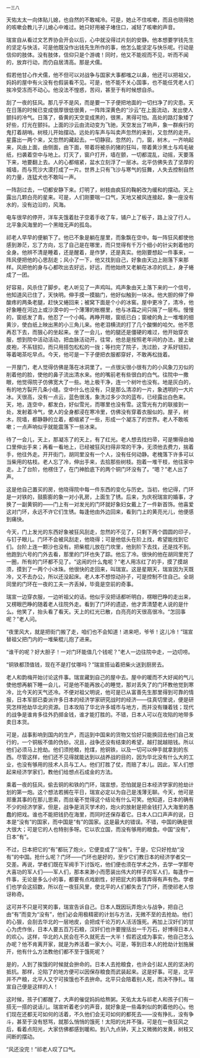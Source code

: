     一三八 

   天佑太太一向体贴儿媳，也自然的不敢喊冷。可是，她止不住咳嗽，而且也晓得她的咳嗽会教儿子儿媳心中难过。她只好用被子堵住口，减轻了咳嗽的声音。

   瑞宣自从看过文艺界协会开会以后，心中就没得过片刻的安静。他本想要学钱先生的坚定与快活，可是他既没作出钱先生所作的事，他怎么能坚定与快乐呢。行动是信仰的肢体。没有肢体，信仰只是个游魂！同时，他又不能视而不见，听而不闻的，放弃行动，而仍自居清高。那是犬儒。

   假若他甘心作犬儒，他不但可以对战争与国家大事都嗤之以鼻，他还可以把祖父，妈妈的屋中有火没有也假装看不见。可是，他不能不关心国事，也不能任凭老人们挨冷受冻而不动心。他没法不惶惑，苦闷，甚至于有时候想自杀。

   刮了一夜的狂风。那几乎不是风，而是要一下子便把地面的一切扫净了的灾患。天在日落的时候已变成很厚很低很黄，一阵阵深黄色的“沙云”在上面流动，发出使人颤抖的冷气。日落了，昏黄的天空变成黑的，很黑，黑得可怕。高处的路灯象矮了好些，灯光在颤抖。上面的沙云由流动变为飞驰，天空发出了响声，象一群疾行的鬼打着胡哨。树枝儿开始摆动。远处的车声与叫卖声忽然的来到，又忽然的走开。星露出一两个来，又忽然的藏起去。一切静寂。忽然的，门，窗，树木，一齐响起来，风由上面，由侧面，由下面，带着将被杀的猪的狂叫，带着黄沙黑土与鸡毛破纸，扫袭着空中与地上。灯灭了，窗户打开，墙在颤，一切都混乱，动摇，天要落下来，地要翻上去。人的心都缩紧，盆水立刻浮了一层冰。北平仿佛失去了坚厚的城墙，而与荒沙大漠打成了一片。世界上只有飞沙与寒气的狂舞，人失去控制自然的力量，连猛犬也不敢叫一声。

   一阵刮过去，一切都安静下来。灯明了，树枝由疯狂的鞠躬改为缓和的摆动。天上露出几颗白亮的星来。可是，人们刚要喘一口气，天地又被风连接起，象一座没有水的，没有边沿的，风海。

   电车很早的停开，洋车夫饿着肚子空着手收了车，铺户上了板子，路上没了行人。北平象风海里的一个黑暗无声的孤岛。

   祁老人早早的便躺下了。他已不象是躺在屋里，而象飘在空中。每一阵狂风都使他感到渺茫，忘了方向，忘了自己是在哪里，而只觉得有千万个细小的针尖刺着他的全身。他辨不清是睡着，还是醒着，是作梦，还是真实。他刚要想起一件事来，一阵风便把他的心思刮走；风小了一下，他又找到自己，好象由天边上刚落下来那样。风把他的身与心都吹出去好远，好远，而他始终又老躺在冰凉的炕上，身子蜷成了一团。

   好容易，风杀住了脚步。老人听见了一声鸡叫。鸡声象由天上落下来的一个信号，他知道风已住了，天快明。伸手摸一摸脑门，他好似触到一块冰。他大胆的伸了伸酸疼的两条老腿，赶快又蜷回来；被窝下面是个小的冰窖。屋中更冷了，清冷，他好象睡在河边上或沙漠中的一个薄薄的帐棚里，他与冰霜之间只隔了一层布。慢慢的，窗纸发了青。他忍了一个小盹。再睁开眼，窗纸已白；窗棱的角上一堆堆的细黄沙，使白纸上映出黑的小三角儿来。他老泪横流的打了几个酸懒的哈欠。他不愿再忍下去，而狠心的坐起来。坐了一会儿，他的腿还是僵硬的难过，他开始穿衣服，想到院中活动活动，把血脉活动开。往常，他总是按照老年间的办法，披上破皮袍，不系钮扣，而只用搭包松松的一拢；等扫完了院子，洗过脸，才系好钮扣，等着喝茶吃早点。今天，他可是一下子便把衣服都穿好，不敢再松拢着。

   一开屋门，老人觉得仿佛是落在冰洞里了。一点很尖很小很有力的小风象刀刃似的削着他的脸，使他的鼻子流出清水来。他的嘴前老有些很白的白气。往院中一撒眼，他觉得院子仿佛宽大了一些。地上极干净，连一个树叶也没有。地是灰白的，有的地方裂开几条小缝。空中什么也没有，只是那么清凉的一片，象透明的一大片冰。天很高，没有一点云，蓝色很浅，象洗过多少次的蓝布，已经露出白色来。天，地，连空中，都发白，好似雪光，而哪里也没有雪。这雪光有力的联接到一处，发射着冷气，使人的全身都浸在寒冷里，仿佛没有穿着衣服似的。屋子，树木，院墙，都静静的立着，都缩紧了一些，形成一个凝冻了的世界。老人不敢咳嗽；一点声响似乎就能震落下一些冰来。

   待了一会儿，天上，那凝冻了的天上，有了红光。老人想去找扫帚，可是懒得由袖口里伸出手来；再看一看地上，已经被狂风扫得非常的干净，无须他去费力，揣着手，他往外走。开开街门，胡同里没有一个人，没有任何动静。老槐落下许多可以当柴用的枯枝。老人忘了冷，伸出手来，去拾那些树枝。抱着一堆干枝，他往家中走。上了台阶，他楞住了，在门神脸底下的两个铜门环没有了。“嗯？”老人出了声。

   这是他自己置买的房，他晓得院中每一件东西的变化与历史。当初，他记得，门环是一对铁的，鼓膨膨的象一对小乳房，上面生了锈。后来，为庆祝瑞宣的婚事，才换了一副黄铜的——门上有一对发光的门环就好象妇女戴上了一件新首饰。他喜爱这对门环，永远不许它们生锈。每逢他由外边回来，看到门上的黄亮光儿，他便感到痛快。

   今天，门上发光的东西好象被狂风刮走，忽然的不见了，只剩下两个圆圆的印子，与钉子眼儿。门环不会被风刮走，他晓得；可是他低头在阶上找，希望能找到它们。台阶上连一颗沙也没有。把柴棍儿放在门坎里，他到阶下去找，还是找不到。他跑到六号的门外去看，那里的门环也失了踪。他忘了冷。很快的他在胡同里兜了一圈，所有的门环都不见了。“这闹的什么鬼呢？”老人用冻红了的手，摸了摸胡须，摸到了一两个小冰珠。他很快的走回来，叫瑞宣。这是星期天，瑞宣因为天既冷，又不去办公，所以还没起床。老人本不想惊动孙子，可是控制不住自己。全胡同里的门环在一夜的工夫一齐丢掉，毕竟是空前的奇事。

   瑞宣一边穿衣服，一边听祖父的话。他似乎没把话都听明白，楞眼巴睁的走出来，又楞眼巴睁的随着老人往院外走。看到了门环的遗迹，他才弄清楚老人说的是什么。他笑了，抬头看了看天。天上的红光已散，白亮亮的天很高很冷。“怎回事呢？”老人问。

   “夜里风大，就是把街门搬了走，咱们也不会知道！进来吧，爷爷！这儿冷！”瑞宣替祖父把门内的一堆柴棍儿抱了进来。

   “谁干的呢？好大胆子！一对门环能值几个钱呢？”老人一边往院中走，一边叨唠。

   “铜铁都顶值钱，现在不是打仗哪吗？”瑞宣搭讪着把柴火送到厨房去。

   老人和韵梅开始讨论这件事。瑞宣藏到自己的屋中去。屋中的暖而不大好闻的气儿使他想再躺下睡一会儿，可是他不能再放心的睡觉，那对丢失了的门环教他觉到寒冷，比今天的天气还冷。不便对祖父明说，他可是已从富善先生那里得到可靠的情报，日本军部已委派许多日本的经济学家研究战时的经济——往真切里说，便是研究怎样抢劫华北的资源。日本攻陷了华北许多城市与地方，而并没有赚着钱；现代的战争是谁肯多往外扔掷金钱，谁才能打胜的。不错，日本人可以在攻陷的地带多卖日本货。

   可是，战事影响到国内的生产，而运到中国来的货物又恰好只能换回去他们自己发行的，一个铜板不值的伪钞。况且，战争还没有结束的希望，越打就越赔钱。所以他们必须马上抢劫。他们须抢粮，抢煤，抢铜铁，以及一切可以伸手就拿到的东西。尽管这样，他们还不见得就能达到以战养战的目的，因为华北没有什么大的工业，也没有够用的技术人员与工人。他们打胜了仗，而赔了本儿。因此，军人们想起来经济学家们，教他们给想点石成金的方法。

   乘着一夜的狂风，偷去铜的和铁的门环，瑞宣想，恐怕就是日本经济学家的抢劫计划的第一炮。这个想法若搁在平日，瑞宣必定以为自己是浅薄无聊。今天，他可是郑重其事的在那儿思索，而丝毫不觉得这个结论有什么可笑。他知道，日本的确有不少的经济学家，但是，战争是消灭学术的，炮火的放射是把金钱打入大海里的愚蠢的把戏。谁也不能把钱扔在海里，而同时还保存着它。日本人口口声声的说，日本是“没有”的国家，而中国是“有”的国家。这是最大的错误。不错，中国的确是很大很大；可是它的人也特别多呀。它以农立国，而没有够用的粮食。中国“没有”，日本“有”。

   不过，日本把它的“有”都玩了炮火，它便变成了“没有”。于是，它只好抢劫“没有”的中国。抢什么呢？门环——门环也是好的，至少它们教日本的经济学者交一交差。再说，学者们既在军阀手下讨饭吃，他们便也须在学术之外，去学一学那夸大喜功的军人们——军人们，那本来渺小而愿装出伟大的样子的军人们，每逢作一件事，无论是多么小的事，都要有点戏剧性，好把屁大的事情弄得有声有色。学者们也学会这招数，所以在一夜狂风里，使北平的人们都失去了门环，而使祁老人惊讶称奇。

   这可并不只是可笑的事，瑞宣告诉自己。日本人既因玩弄炮火与战争，把自己由“有”而变为“没有”，他们必会用极精密的计划与方法，无微不至的去抢劫。他们的心狠，会刮去华北的一层地皮，会把成千论万的人活活饿死。再加上汉奸们的甘心为虎作伥，日本人要五百万石粮，汉奸们也许要搜括出一千万石，好博得日本人的欢心。这样，华北的人民会在不久就死去一大半！假若这成为事实，他自己怎么办呢？他不肯离开家，就是为养活着一家大小。可是，等到日本人的抢劫计划施展开，他有什么方法教他们都不至于饿死呢？

   是的，人到了挨饿的时候就会拚命的。日本人去抢粮食，也许会引起人民的坚决的抵抗。那样，沦陷了的地方便可以因保存粮食而武装起来。这是好事。可是，北平并不产粮，北平人又宁可挨饿也不去拚命。北平只会陪着别人死，而决不挣扎。瑞宣自己便是这样的人！

   这时候，孩子们都醒了，大声的催促妈妈给熬粥。天佑太太与祁老人和孩子们有一搭无一搭的说话儿。瑞宣听着老少的声音，就好象是一些毒刺似的刺着他的心。他们现在还都无可如何的活着，不久他们会无可如何的都死去——没有挣扎，没有争斗，甚至于没有怒骂，就那么悄悄的饿死！太阳的光并不强，可是在一夜狂风之后，看着点阳光，大家仿佛都感到暖和。到八九点钟，天上又微微的发黄，树枝又间断的摆动。

   “风还没完！”祁老人叹了口气。

